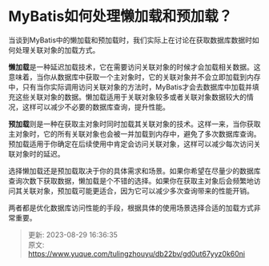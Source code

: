 # MyBatis如何处理懒加载和预加载？

当谈到MyBatis中的懒加载和预加载时，我们实际上在讨论在获取数据库数据时如何处理关联对象的加载方式。



**懒加载**是一种延迟加载技术，它在需要访问关联对象的时候才会加载相关数据。这意味着，当你从数据库中获取一个主对象时，它的关联对象并不会立即加载到内存中，只有当你实际调用访问关联对象的方法时，MyBatis才会去数据库中加载并填充这些关联对象的数据。懒加载适用于关联对象较多或者关联对象数据较大的情况，这样可以减少不必要的数据库查询，提升性能。



**预加载**则是一种在获取主对象时同时加载其关联对象的技术。这样一来，当你获取主对象时，它的所有关联对象也会被一并加载到内存中，避免了多次数据库查询。预加载适用于你确定在后续使用中肯定会访问关联对象，这样可以减少每次访问关联对象时的延迟。



选择懒加载还是预加载取决于你的具体需求和场景。如果你希望在尽量少的数据库查询次数下获取数据，懒加载是个不错的选择。如果你在获取主对象后会频繁地访问其关联对象，预加载可能更适合，因为它可以减少多次查询带来的性能开销。



两者都是优化数据库访问性能的手段，根据具体的使用场景选择合适的加载方式非常重要。



> 更新: 2023-08-29 16:36:35  
> 原文: <https://www.yuque.com/tulingzhouyu/db22bv/gd0ut67yyz0k60ni>